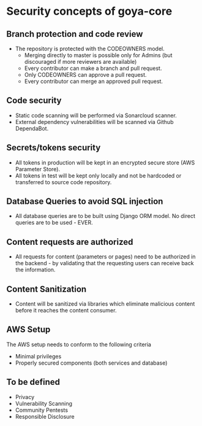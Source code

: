 # Security concepts of goya-core
## Branch protection and code review
- The repository is protected with the CODEOWNERS model. 
    - Merging directly to master is possible only for Admins (but discouraged if more reviewers are available)
    - Every contributor can make a branch and pull request.
    - Only CODEOWNERS can approve a pull request. 
    - Every contributor can merge an approved pull request.

## Code security
- Static code scanning will be performed via Sonarcloud scanner.
- External dependency vulnerabilities will be scanned via Github DependaBot.

## Secrets/tokens security
- All tokens in production will be kept in an encrypted secure store (AWS Parameter Store).
- All tokens in test will be kept only locally and not be hardcoded or transferred to source code repository.

## Database Queries to avoid SQL injection
- All database queries are to be built using Django ORM model. No direct queries are to be used - EVER.

## Content requests are authorized
- All requests for content (parameters or pages) need to be authorized in the backend - by validating that the requesting users can receive back the information.

## Content Sanitization
- Content will be sanitized via libraries which eliminate malicious content before it reaches the content consumer.

## AWS Setup
The AWS setup needs to conform to the following criteria
- Minimal privileges
- Properly secured components (both services and database)

## To be defined
- Privacy
- Vulnerability Scanning
- Community Pentests
- Responsible Disclosure
